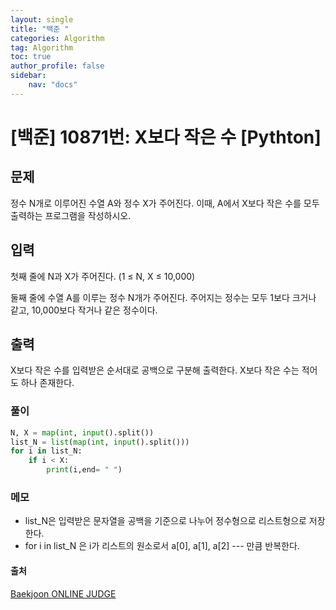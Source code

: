 ```yaml
---
layout: single
title: "백준 "
categories: Algorithm
tag: Algorithm
toc: true
author_profile: false
sidebar: 
    nav: "docs"
---
```

# [백준]  10871번:  X보다 작은 수 [Pythton]

## **문제**
정수 N개로 이루어진 수열 A와 정수 X가 주어진다. 이때, A에서 X보다 작은 수를 모두 출력하는 프로그램을 작성하시오.

## **입력**
첫째 줄에 N과 X가 주어진다. (1 ≤ N, X ≤ 10,000)

둘째 줄에 수열 A를 이루는 정수 N개가 주어진다. 주어지는 정수는 모두 1보다 크거나 같고, 10,000보다 작거나 같은 정수이다.

## **출력**
X보다 작은 수를 입력받은 순서대로 공백으로 구분해 출력한다. X보다 작은 수는 적어도 하나 존재한다.

### 풀이

```python
N, X = map(int, input().split())
list_N = list(map(int, input().split()))
for i in list_N:
    if i < X:
        print(i,end= " ")
```

### 메모
- list_N은 입력받은 문자열을 공백을 기준으로 나누어 정수형으로 리스트형으로 저장한다.
- for i in list_N 은 i가 리스트의 원소로서 a[0], a[1], a[2] --- 만큼 반복한다.

#### 출처
[Baekjoon ONLINE JUDGE](https://www.acmicpc.net/problem/10871)